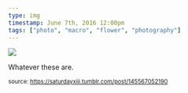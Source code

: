 ```yaml
---
type: img
timestamp: June 7th, 2016 12:00pm
tags: ["photo", "macro", "flower", "photography"]
---
```

<img src="https://saturdayxiii.github.io/media/145567052190.jpg"/>

Whatever these are.
 
  
<small>source: https://saturdayxiii.tumblr.com/post/145567052190</small>